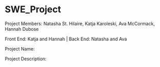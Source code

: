 # SWE_Project

Project Members: Natasha St. Hilaire, Katja Karoleski, Ava McCormack, Hannah Dubose

Front End: Katja and Hannah     |       Back End: Natasha and Ava
    
Project Name: 

Project Description:

